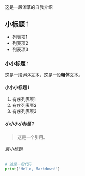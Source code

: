 
这是一段潦草的自我介绍

## 小标题 1

- 列表项1
- 列表项2
- 列表项3

### 小小标题 1

这是一段*斜体*文本，这是一段**粗体**文本。

#### 小小小标题 1

1. 有序列表项1
2. 有序列表项2
3. 有序列表项3

##### 小小小小标题 1

> 这是一个引用。

###### 最小标题

```python
# 这是一段代码
print("Hello, Markdown!")
